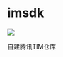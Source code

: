 # imsdk

[![](https://www.jitpack.io/v/luod852456/imsdk.svg)](https://www.jitpack.io/#luod852456/imsdk)

自建腾讯TIM仓库
